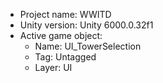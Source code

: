 <!-- UNITY CODE ASSIST INSTRUCTIONS START -->
- Project name: WWITD
- Unity version: Unity 6000.0.32f1
- Active game object:
  - Name: UI_TowerSelection
  - Tag: Untagged
  - Layer: UI
<!-- UNITY CODE ASSIST INSTRUCTIONS END -->